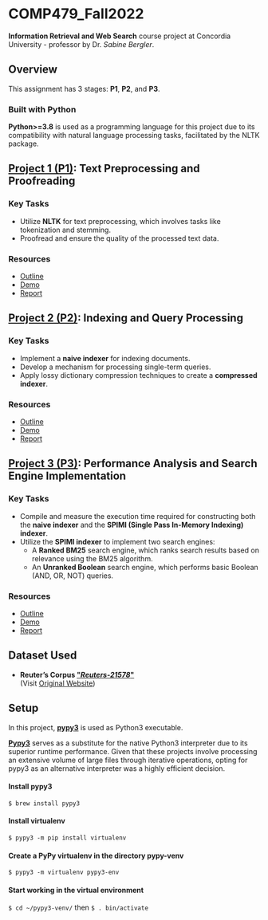 # COMP479_Fall2022

**Information Retrieval and Web Search** course project at Concordia University - professor by Dr. _Sabine Bergler_.

## Overview

This assignment has 3 stages: **P1**, **P2**, and **P3**.

### Built with **Python**

**Python>=3.8** is used as a programming language for this project due to its compatibility with natural language processing tasks, facilitated by the NLTK package.

## [Project 1 (P1)](/P1): Text Preprocessing and Proofreading

### Key Tasks

- Utilize **NLTK** for text preprocessing, which involves tasks like tokenization and stemming.
- Proofread and ensure the quality of the processed text data.

### Resources

- [Outline](/P1/p1_outline.pdf)
- [Demo](/P1/deliverables/demo.pdf)
- [Report](/P1/deliverables/report.pdf)

## [Project 2 (P2)](/P2): Indexing and Query Processing

### Key Tasks

- Implement a **naive indexer** for indexing documents.
- Develop a mechanism for processing single-term queries.
- Apply lossy dictionary compression techniques to create a **compressed indexer**.

### Resources

- [Outline](/P2/p2_outline.pdf)
- [Demo](/P2/deliverables/demo.pdf)
- [Report](/P2/deliverables/report.pdf)

## [Project 3 (P3)](/P3): Performance Analysis and Search Engine Implementation

### Key Tasks

- Compile and measure the execution time required for constructing both the **naive indexer** and the **SPIMI (Single Pass In-Memory Indexing) indexer**.
- Utilize the **SPIMI indexer** to implement two search engines:
  - A **Ranked BM25** search engine, which ranks search results based on relevance using the BM25 algorithm.
  - An **Unranked Boolean** search engine, which performs basic Boolean (AND, OR, NOT) queries.

### Resources
- [Outline](/P3/p3_outline.pdf)
- [Demo](/P3/deliverables/demo.pdf)
- [Report](/P3/deliverables/report.pdf)

## Dataset Used

- **Reuter’s Corpus ["_Reuters-21578_"](./reuters21578_extracted/)**</br>
  (Visit [Original Website](http://www.daviddlewis.com/resources/testcollections/reuters21578/))

## Setup

In this project, [**pypy3**](https://www.pypy.org/) is used as Python3 executable. 

[**Pypy3**](https://www.pypy.org/) serves as a substitute for the native Python3 interpreter due to its superior runtime performance. Given that these projects involve processing an extensive volume of large files through iterative operations, opting for pypy3 as an alternative interpreter was a highly efficient decision.

#### Install pypy3

`$ brew install pypy3`

#### Install virtualenv

`$ pypy3 -m pip install virtualenv`

#### Create a PyPy virtualenv in the directory pypy-venv

`$ pypy3 -m virtualenv pypy3-env`

#### Start working in the virtual environment

`$ cd ~/pypy3-venv/` then `$ . bin/activate`
